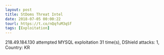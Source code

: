 ```yaml
---
layout: post
title: StDoms Threat Intel
date: 2018-07-05 00:00:22
tourl: https://t.co/nQqfuM3qSf
tags: [Exploitation]
---
```

218.49.184.130 attempted MYSQL exploitation 31 time(s), DShield attacks: 1, Country: KR